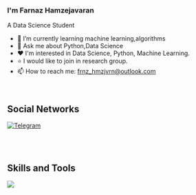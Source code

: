 ### I'm Farnaz Hamzejavaran
A Data Science Student




- 🌱 I’m currently learning machine learning,algorithms
- 💬 Ask me about Python,Data Science
- :heart: I'm interested in Data Science, Python, Machine Learning.
- :star: I would like to join in research group.
- 📫 How to reach me: frnz_hmzjvrn@outlook.com
<!-- - 😄 Pronouns: ... -->
<!-- - 🤔 I’m looking for help with ... -->




<br>
<h2>Social Networks</h2>

   [![Telegram][4.2]][4]

[4.2]: https://s4.uupload.ir/files/telegram_q47u.png

[4]: https://telegram.me/FarFarHmzjvrn


<br>
<br>



<h2>Skills and Tools</h2>

<p align="left">
  <a href="https://skillicons.dev">
    <img src="https://skillicons.dev/icons?i=git,vscode,python,github,linux" />
  </a>
</p>















